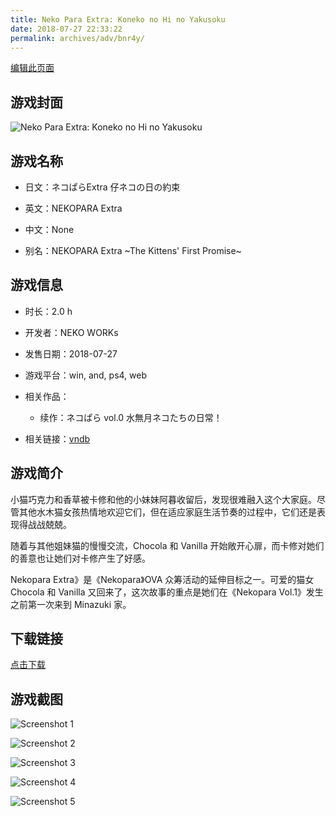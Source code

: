 ```yaml
---
title: Neko Para Extra: Koneko no Hi no Yakusoku
date: 2018-07-27 22:33:22
permalink: archives/adv/bnr4y/
---
```

[编辑此页面](https://github.com/ACG-3/ADV3-source/blob/main/source/_posts/%E3%83%8D%E3%82%B3%E3%81%B1%E3%82%89Extra%20%20%E4%BB%94%E3%83%8D%E3%82%B3%E3%81%AE%E6%97%A5%E3%81%AE%E7%B4%84%E6%9D%9F.md)

## 游戏封面

![Neko Para Extra: Koneko no Hi no Yakusoku](https://pan.timero.xyz/d/onedrive/img_lib_001/Neko%20Para%20Extra:%20Koneko%20no%20Hi%20no%20Yakusoku_cover.avif)


## 游戏名称

- 日文：ネコぱらExtra  仔ネコの日の約束
- 英文：NEKOPARA Extra
- 中文：None

- 别名：NEKOPARA Extra ~The Kittens' First Promise~


## 游戏信息

- 时长：2.0 h
- 开发者：NEKO WORKs
- 发售日期：2018-07-27
- 游戏平台：win, and, ps4, web
- 相关作品：
   - 续作：ネコぱら vol.0 水無月ネコたちの日常！

- 相关链接：[vndb](https://vndb.org/v22020)


## 游戏简介

小猫巧克力和香草被卡修和他的小妹妹阿暮收留后，发现很难融入这个大家庭。尽管其他水木猫女孩热情地欢迎它们，但在适应家庭生活节奏的过程中，它们还是表现得战战兢兢。

随着与其他姐妹猫的慢慢交流，Chocola 和 Vanilla 开始敞开心扉，而卡修对她们的善意也让她们对卡修产生了好感。



Nekopara Extra》是《Nekopara》OVA 众筹活动的延伸目标之一。可爱的猫女 Chocola 和 Vanilla 又回来了，这次故事的重点是她们在《Nekopara Vol.1》发生之前第一次来到 Minazuki 家。




## 下载链接

[点击下载](https://pan.timero.xyz/onedrive/adv_lib_001/%E3%83%8D%E3%82%B3%E3%81%B1%E3%82%89Extra%20%20%E4%BB%94%E3%83%8D%E3%82%B3%E3%81%AE%E6%97%A5%E3%81%AE%E7%B4%84%E6%9D%9F)


## 游戏截图


![Screenshot 1](https://pan.timero.xyz/d/onedrive/img_lib_001/Neko%20Para%20Extra:%20Koneko%20no%20Hi%20no%20Yakusoku_Screenshot_1.avif)

![Screenshot 2](https://pan.timero.xyz/d/onedrive/img_lib_001/Neko%20Para%20Extra:%20Koneko%20no%20Hi%20no%20Yakusoku_Screenshot_2.avif)

![Screenshot 3](https://pan.timero.xyz/d/onedrive/img_lib_001/Neko%20Para%20Extra:%20Koneko%20no%20Hi%20no%20Yakusoku_Screenshot_3.avif)

![Screenshot 4](https://pan.timero.xyz/d/onedrive/img_lib_001/Neko%20Para%20Extra:%20Koneko%20no%20Hi%20no%20Yakusoku_Screenshot_4.avif)

![Screenshot 5](https://pan.timero.xyz/d/onedrive/img_lib_001/Neko%20Para%20Extra:%20Koneko%20no%20Hi%20no%20Yakusoku_Screenshot_5.avif)

